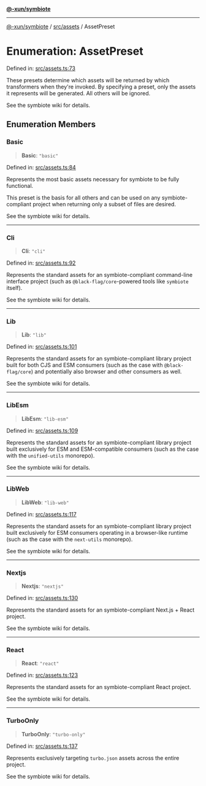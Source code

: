 [**@-xun/symbiote**](../../../README.md)

***

[@-xun/symbiote](../../../README.md) / [src/assets](../README.md) / AssetPreset

# Enumeration: AssetPreset

Defined in: [src/assets.ts:73](https://github.com/Xunnamius/symbiote/blob/023107e8d1856ee3cd449bab77222ba9d9fdb206/src/assets.ts#L73)

These presets determine which assets will be returned by which transformers
when they're invoked. By specifying a preset, only the assets it represents
will be generated. All others will be ignored.

See the symbiote wiki for details.

## Enumeration Members

### Basic

> **Basic**: `"basic"`

Defined in: [src/assets.ts:84](https://github.com/Xunnamius/symbiote/blob/023107e8d1856ee3cd449bab77222ba9d9fdb206/src/assets.ts#L84)

Represents the most basic assets necessary for symbiote to be fully
functional.

This preset is the basis for all others and can be used on any
symbiote-compliant project when returning only a subset of files are
desired.

See the symbiote wiki for details.

***

### Cli

> **Cli**: `"cli"`

Defined in: [src/assets.ts:92](https://github.com/Xunnamius/symbiote/blob/023107e8d1856ee3cd449bab77222ba9d9fdb206/src/assets.ts#L92)

Represents the standard assets for an symbiote-compliant command-line
interface project (such as `@black-flag/core`-powered tools like `symbiote`
itself).

See the symbiote wiki for details.

***

### Lib

> **Lib**: `"lib"`

Defined in: [src/assets.ts:101](https://github.com/Xunnamius/symbiote/blob/023107e8d1856ee3cd449bab77222ba9d9fdb206/src/assets.ts#L101)

Represents the standard assets for an symbiote-compliant library project
built for both CJS and ESM consumers (such as the case with
`@black-flag/core`) and potentially also browser and other consumers as
well.

See the symbiote wiki for details.

***

### LibEsm

> **LibEsm**: `"lib-esm"`

Defined in: [src/assets.ts:109](https://github.com/Xunnamius/symbiote/blob/023107e8d1856ee3cd449bab77222ba9d9fdb206/src/assets.ts#L109)

Represents the standard assets for an symbiote-compliant library project
built exclusively for ESM and ESM-compatible consumers (such as the case
with the `unified-utils` monorepo).

See the symbiote wiki for details.

***

### LibWeb

> **LibWeb**: `"lib-web"`

Defined in: [src/assets.ts:117](https://github.com/Xunnamius/symbiote/blob/023107e8d1856ee3cd449bab77222ba9d9fdb206/src/assets.ts#L117)

Represents the standard assets for an symbiote-compliant library project
built exclusively for ESM consumers operating in a browser-like runtime
(such as the case with the `next-utils` monorepo).

See the symbiote wiki for details.

***

### Nextjs

> **Nextjs**: `"nextjs"`

Defined in: [src/assets.ts:130](https://github.com/Xunnamius/symbiote/blob/023107e8d1856ee3cd449bab77222ba9d9fdb206/src/assets.ts#L130)

Represents the standard assets for an symbiote-compliant Next.js + React
project.

See the symbiote wiki for details.

***

### React

> **React**: `"react"`

Defined in: [src/assets.ts:123](https://github.com/Xunnamius/symbiote/blob/023107e8d1856ee3cd449bab77222ba9d9fdb206/src/assets.ts#L123)

Represents the standard assets for an symbiote-compliant React project.

See the symbiote wiki for details.

***

### TurboOnly

> **TurboOnly**: `"turbo-only"`

Defined in: [src/assets.ts:137](https://github.com/Xunnamius/symbiote/blob/023107e8d1856ee3cd449bab77222ba9d9fdb206/src/assets.ts#L137)

Represents exclusively targeting `turbo.json` assets across the entire
project.

See the symbiote wiki for details.
